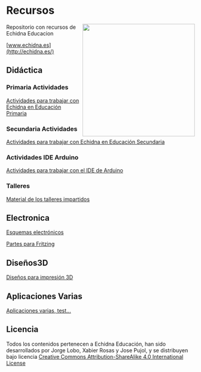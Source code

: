 # Recursos
<img src="Logo_Echidna-web.png" width="300" align="right">
Repositorio con recursos de Echidna Educacion

[www.echidna.es](http://echidna.es/)

## Didáctica
### Primaria Actividades 
[Actividades para trabajar con Echidna en Educación Primaria](https://github.com/EchidnaShield/Recursos/blob/master/Didactica/Actividades_Primaria/readme.md)
### Secundaria Actividades 
[Actividades para trabajar con Echidna en Educación Secundaria](https://github.com/EchidnaShield/Recursos/blob/master/Didactica/Actividades/README.md)
### Actividades IDE Arduino
[Actividades para trabajar con el IDE de Arduino](https://github.com/EchidnaShield/Recursos/blob/master/Didactica/Actividades_IDE_Arduino/README.md)
### Talleres
[Material de los talleres impartidos](https://github.com/EchidnaShield/Recursos/blob/master/Didactica/Talleres/README.md)

## Electronica
[Esquemas electrónicos](https://github.com/EchidnaShield/Recursos/tree/master/electronica)

[Partes para Fritzing](https://github.com/EchidnaShield/Recursos/tree/master/electronica/Fritzing)

## Diseños3D
[Diseños para impresión 3D](https://github.com/EchidnaShield/Recursos/tree/master/Dise%C3%B1os3D)

## Aplicaciones Varias
[Aplicaciones varias, test...](https://github.com/EchidnaShield/Recursos/tree/master/Aplicaciones%20Varias)

## Licencia
Todos los contenidos pertenecen a Echidna Educación, han sido desarrollados por Jorge Lobo, Xabier Rosas y Jose Pujol, y se distribuyen bajo licencia [Creative Commons Attribution-ShareAlike 4.0 International License](http://creativecommons.org/licenses/by-sa/4.0/)
